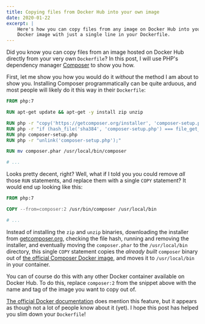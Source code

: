 ```yaml
---
title: Copying files from Docker Hub into your own image
date: 2020-01-22
excerpt: | 
    Here's how you can copy files from any image on Docker Hub into your own
    Docker image with just a single line in your Dockerfile.
---
```


Did you know you can copy files from an image hosted on Docker Hub directly from your very own `Dockerfile`? In this
post, I will use PHP's dependency manager [Composer](https://getcomposer.org) to show you how.

First, let me show you how you would do it *without* the method I am about to show you. Installing Composer
programmatically can be quite arduous, and most people will likely do it this way in their `Dockerfile`:

```dockerfile
FROM php:7

RUN apt-get update && apt-get -y install zip unzip

RUN php -r "copy('https://getcomposer.org/installer', 'composer-setup.php');"
RUN php -r "if (hash_file('sha384', 'composer-setup.php') === file_get_contents('https://composer.github.io/installer.sig')) { echo 'Installer verified'; } else { echo 'Installer corrupt'; unlink('composer-setup.php'); } echo PHP_EOL;"
RUN php composer-setup.php
RUN php -r "unlink('composer-setup.php');"

RUN mv composer.phar /usr/local/bin/composer

# ...
```

Looks pretty decent, right? Well, what if I told you you could remove *all* those `RUN` statements, and replace them
with a single `COPY` statement? It would end up looking like this:

```dockerfile
FROM php:7

COPY --from=composer:2 /usr/bin/composer /usr/local/bin

# ...
```

Instead of installing the `zip` and `unzip` binaries, downloading the installer from [getcomposer.org](https://getcomposer.org),
checking the file hash, running and removing the installer, and eventually moving the `composer.phar` to the `/usr/local/bin`
directory, this single `COPY` statement copies the *already built* `composer` binary out of
[the official Composer Docker image](https://github.com/composer/docker), and moves it to `/usr/local/bin` in your container.

You can of course do this with any other Docker container available on Docker Hub. To do this, replace `composer:2` from
the snippet above with the name and tag of the image you want to copy out of.

[The official Docker documentation](https://docs.docker.com/engine/reference/builder/#copy) does mention this feature, but
it appears as though not a lot of people know about it (yet). I hope this post has helped you slim down your `Dockerfile`!

